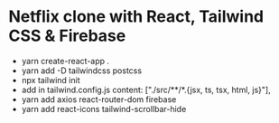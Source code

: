 # Netflix clone with React, Tailwind CSS & Firebase

- yarn create-react-app .
- yarn add -D tailwindcss postcss
- npx tailwind init
- add in tailwind.config.js
  content: ["./src/**/*.{jsx, ts, tsx, html, js}"],
- yarn add axios react-router-dom firebase
- yarn add react-icons tailwind-scrollbar-hide